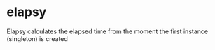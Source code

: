# elapsy
Elapsy calculates the elapsed time from the moment the first instance (singleton) is created
